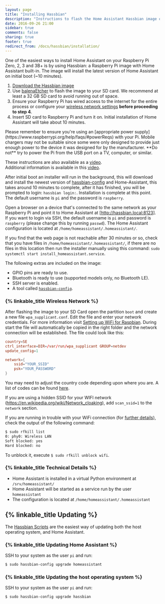 ```yaml
---
layout: page
title: "Installing Hassbian"
description: "Instructions to flash the Home Assistant Hassbian image on a Raspberry Pi."
date: 2016-09-26 21:00
sidebar: true
comments: false
sharing: true
footer: true
redirect_from: /docs/hassbian/installation/
---
```


One of the easiest ways to install Home Assistant on your Raspberry Pi Zero, 2, 3 and 3B+ is by using Hassbian: a Raspberry Pi image with Home Assistant built-in. The image will install the latest version of Home Assistant on initial boot (~10 minutes).

 1. [Download the Hassbian image][image-download]
 2. Use [balenaEtcher][balenaEtcher] to flash the image to your SD card. We recommend at least a 32 GB SD card to avoid running out of space.
 3. Ensure your Raspberry Pi has wired access to the internet for the entire process or configure your [wireless network settings](#wireless-network) **before proceeding to step 4**.
 4. Insert SD card to Raspberry Pi and turn it on. Initial installation of Home Assistant will take about 10 minutes.

<p class='note warning'>
Please remember to ensure you're using an [appropriate power supply](https://www.raspberrypi.org/help/faqs/#powerReqs) with your Pi. Mobile chargers may not be suitable since some were only designed to provide just enough power to the device it was designed for by the manufacturer. **Do not** try to power the Pi from the USB port on a TV, computer, or similar.
</p>

These instructions are also available as a [video](https://www.youtube.com/watch?v=iIz6XqDwHEk).  
Additional information is available in this [video](https://www.youtube.com/watch?v=tCGlQSsQ-Mc).

After initial boot an installer will run in the background, this will download and install the newest version of [hassbian-config](https://github.com/home-assistant/hassbian-scripts) and Home-Assistant, this takes around 10 minutes to complete, after it has finished, you will be prompted to login: `hassbian login:`. Installation is complete at this point. The default username is `pi` and the password is `raspberry`.

Open a browser on a device that's connected to the same network as your Raspberry Pi and point it to Home Assistant at [http://hassbian.local:8123]. If you want to login via SSH, the default username is `pi` and password is `raspberry` (please change this by running `passwd`). The Home Assistant configuration is located at `/home/homeassistant/.homeassistant/`.

If you find that the web page is not reachable after 30 minutes or so, check that you have files in `/home/homeassistant/.homeassistant/`, if there are no files in this location then run the installer manually using this command: `sudo systemctl start install_homeassistant.service`.


The following extras are included on the image:

 - GPIO pins are ready to use.
 - Bluetooth is ready to use (supported models only, no Bluetooth LE).
 - SSH server is enabled.
 - A tool called [`hassbian-config`](https://github.com/home-assistant/hassbian-scripts#hassbian-scripts). 

### {% linkable_title Wireless Network %}

After flashing the image to your SD Card open the partition `boot` and create a new file `wpa_supplicant.conf`. Edit the file and enter your network credentials. For more information visit [Setting up WiFi for Raspbian][wifi-setup]. During start the file will automatically be copied in the right folder and the network connection will be established. The file could look like this:

```conf
country=SE
ctrl_interface=DIR=/var/run/wpa_supplicant GROUP=netdev
update_config=1

network={
    ssid="YOUR_SSID"
    psk="YOUR_PASSWORD"
}
```

You may need to adjust the country code depending upon where you are. A list of codes can be found [here](https://en.wikipedia.org/wiki/ISO_3166-1_alpha-2#Officially_assigned_code_elements).

If you are using a hidden SSID for your WIFI network (https://en.wikipedia.org/wiki/Network_cloaking), add `scan_ssid=1` to the `network` section.

If you are running in trouble with your WiFi connection (for [further details](https://www.raspberrypi.org/forums/viewtopic.php?t=207882)), check the output of the following command:

```bash
$ sudo rfkill list
0: phy0: Wireless LAN
Soft blocked: yes
Hard blocked: no
```

To unblock it, execute `$ sudo rfkill unblock wifi`.

### {% linkable_title Technical Details %}

 - Home Assistant is installed in a virtual Python environment at `/srv/homeassistant/`
 - Home Assistant will be started as a service run by the user `homeassistant`
 - The configuration is located at `/home/homeassistant/.homeassistant`

[image-download]: https://github.com/home-assistant/pi-gen/releases/latest
[balenaEtcher]: https://www.balena.io/etcher
[http://hassbian.local:8123]: http://hassbian.local:8123
[wifi-setup]: https://www.raspberrypi.org/documentation/configuration/wireless/wireless-cli.md

## {% linkable_title Updating %}

The [Hassbian Scripts](https://github.com/home-assistant/hassbian-scripts) are the easiest way of updating both the host operating system, and Home Assistant.

### {% linkable_title Updating Home Assistant %}

SSH to your system as the user `pi` and run:

```bash
$ sudo hassbian-config upgrade homeassistant
```

### {% linkable_title Updating the host operating system %}

SSH to your system as the user `pi` and run:

```bash
$ sudo hassbian-config upgrade hassbian
```
